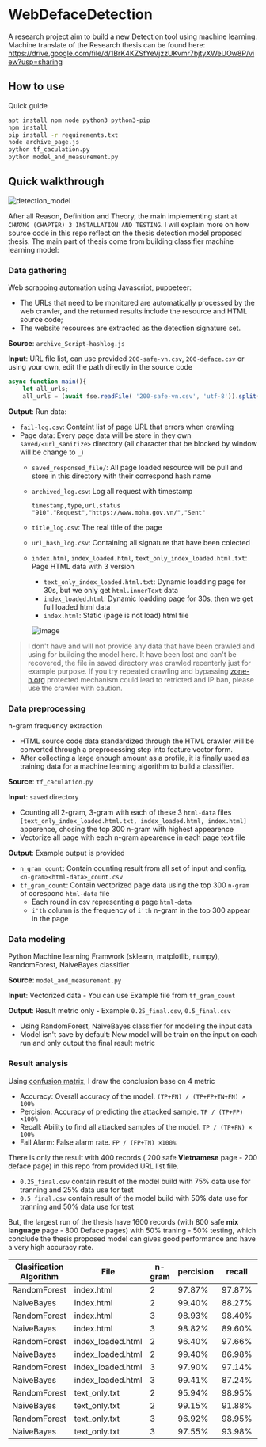 # WebDefaceDetection

A research project aim to build a new Detection tool using machine learning. Machine translate of the Research thesis can be found here: https://drive.google.com/file/d/1BrK4KZSfYeVjzzUKvmr7bjtyXWeUOw8P/view?usp=sharing

## How to use

Quick guide

```sh
apt install npm node python3 python3-pip
npm install
pip install -r requirements.txt
node archive_page.js
python tf_caculation.py
python model_and_measurement.py
```

## Quick walkthrough

![detection_model](https://github.com/nghiango1/WebDefaceDetection/assets/31164703/a4d3a7fd-fe4d-4805-82ec-d14258c3d630)

After all Reason, Definition and Theory, the main implementing start at `CHƯƠNG (CHAPTER) 3 INSTALLATION AND TESTING`. I will explain more on how source code in this repo reflect on the thesis detection model proposed thesis. The main part of thesis come from building classifier machine learning model:

### Data gathering

Web scrapping automation using Javascript, puppeteer:
- The URLs that need to be monitored are automatically processed by the web crawler, and the returned results include the resource and HTML source code;
- The website resources are extracted as the detection signature set.

**Source**: `archive_Script-hashlog.js`

**Input**: URL file list, can use provided `200-safe-vn.csv`, `200-deface.csv` or using your own, edit the path directly in the source code
```js
async function main(){
	let all_urls;
	all_urls = (await fse.readFile( '200-safe-vn.csv', 'utf-8')).split('\r\n');
```

**Output**: Run data:
- `fail-log.csv`: Containt list of page URL that errors when crawling
- Page data: Every page data will be store in they own `saved/<url_sanitize>` directory (all character that be blocked by window will be change to `_`)
  - `saved_responsed_file/`: All page loaded resource will be pull and store in this directory with their correspond hash name
  - `archived_log.csv`: Log all request with timestamp
    ```csv
    timestamp,type,url,status
    "910","Request","https://www.moha.gov.vn/","Sent"
    ```
  - `title_log.csv`: The real title of the page
  - `url_hash_log.csv`: Containing all signature that have been colected
  - `index.html`, `index_loaded.html`, `text_only_index_loaded.html.txt`: Page HTML data with 3 version
    - `text_only_index_loaded.html.txt`: Dynamic loadding page for 30s, but we only get `html.innerText` data
    - `index_loaded.html`: Dynamic loadding page for 30s, then we get full loaded html data
    - `index.html`: Static (page is not load) html file

    ![image](https://github.com/nghiango1/WebDefaceDetection/assets/31164703/f2bfe048-e9d9-4c89-bcd1-ec2de9b3f034)

> I don't have and will not provide any data that have been crawled and using for building the model here. It have been lost and can't be recovered, the file in saved directory was crawled recenterly just for example purpose. If you try repeated crawling and bypassing [zone-h.org](https://zone-h.org/) protected mechanism could lead to retricted and IP ban, please use the crawler with caution.

### Data preprocessing

n-gram frequency extraction
- HTML source code data standardized through the HTML crawler will be converted through a preprocessing step into feature vector form.
- After collecting a large enough amount as a profile, it is finally used as training data for a machine learning algorithm to build a classifier.

**Source**: `tf_caculation.py`

**Input**: `saved` directory
- Counting all 2-gram, 3-gram with each of these 3 `html-data` files `[text_only_index_loaded.html.txt, index_loaded.html, index.html]` apperence, chosing the top 300 n-gram with highest appearence
- Vectorize all page with each n-gram apearence in each page text file

**Output**: Example output is provided
- `n_gram_count`: Contain counting result from all set of input and config. `<n-gram><html-data>_count.csv`
- `tf_gram_count`: Contain vectorized page data using the top 300 `n-gram` of corespond `html-data` file
  - Each round in csv representing a page `html-data`
  - `i'th` column is the frequency of `i'th` n-gram in the top 300 appear in the page 

### Data modeling

Python Machine learning Framwork (sklearn, matplotlib, numpy), RandomForest, NaiveBayes classifier

**Source**: `model_and_measurement.py`

**Input**: Vectorized data - You can use Example file from `tf_gram_count`

**Output**: Result metric only - Example `0.25_final.csv`, `0.5_final.csv`
- Using RandomForest, NaiveBayes classifier for modeling the input data
- Model isn't save by default: New model will be train on the input on each run and only output the final result metric

### Result analysis

Using [confusion matrix](https://en.wikipedia.org/wiki/Confusion_matrix), I draw the conclusion base on 4 metric
- Accuracy: Overall accuracy of the model. `(TP+FN) / (TP+FP+TN+FN) × 100%`
- Percision: Accuracy of predicting the attacked sample. `TP / (TP+FP) ×100%`
- Recall: Ability to find all attacked samples of the model. `TP / (TP+FN) × 100%`
- Fail Alarm: False alarm rate. `FP / (FP+TN) ×100%`

There is only the result with 400 records ( 200 safe **Vietnamese** page - 200 deface page) in this repo from provided URL list file. 
- `0.25_final.csv` contain result of the model build with 75% data use for tranning and 25% data use for test
- `0.5_final.csv` contain result of the model build with 50% data use for tranning and 50% data use for test

But, the largest run of the thesis have 1600 records (with 800 safe **mix language** page - 800 Deface pages) with 50% traning - 50% testing, which conclude the thesis proposed model can gives good performance and have a very high accuracy rate.

| **Clasification Algorithm** | **File**          | **n-gram** | **percision**  | **recall** | **accuracy**              | **Fail Alarm** |
| --------------------------- | ----------------- | ---------- | -------------- | ---------- | ------------------------- | -------------- |
| RandomForest                | index.html        | 2          | 97.87%         | 97.87%     | 97.98%                    | 1.92%          |
| NaiveBayes                  | index.html        | 2          | 99.40%         | 88.27%     | 94.18%                    | 0.48%          |
| RandomForest                | index.html        | 3          | 98.93%         | 98.40%     | 98.74%                    | 0.96%          |
| NaiveBayes                  | index.html        | 3          | 98.82%         | 89.60%     | 94.56%                    | 0.96%          |
| RandomForest                | index_loaded.html | 2          | 96.40%         | 97.66%     | 97.13%                    | 3.37%          |
| NaiveBayes                  | index_loaded.html | 2          | 99.40%         | 86.98%     | 93.50%                    | 0.48%          |
| RandomForest                | index_loaded.html | 3          | 97.90%         | 97.14%     | 97.63%                    | 1.92%          |
| NaiveBayes                  | index_loaded.html | 3          | 99.41%         | 87.24%     | 93.63%                    | 0.48%          |
| RandomForest                | text_only.txt     | 2          | 95.94%         | 98.95%     | 97.49%                    | 3.86%          |
| NaiveBayes                  | text_only.txt     | 2          | 99.15%         | 91.88%     | 95.73%                    | 0.72%          |
| RandomForest                | text_only.txt     | 3          | 96.92%         | 98.95%     | 97.99%                    | 2.89%          |
| NaiveBayes                  | text_only.txt     | 3          | 97.55%         | 93.98%     | 95.98%                    | 2.17%          |
